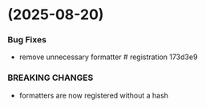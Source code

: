 #  (2025-08-20)


### Bug Fixes

* remove unnecessary formatter # registration 173d3e9


### BREAKING CHANGES

* formatters are now registered without a hash



